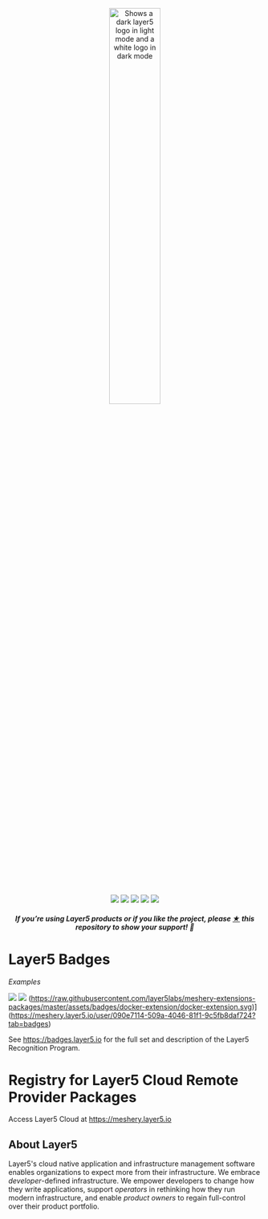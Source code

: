 <p style="text-align:center;" align="center">
      <picture align="center">
         <source media="(prefers-color-scheme: dark)" srcset="https://raw.githubusercontent.com/layer5labs/meshery-extensions-packages/master/.github/assets/images/layer5/layer5-light-no-trim.svg" />
         <source media="(prefers-color-scheme: light)" srcset="https://raw.githubusercontent.com/layer5labs/meshery-extensions-packages/master/.github/assets/images/layer5/layer5-no-trim.svg" />
         <img align="center" src="https://raw.githubusercontent.com/layer5labs/meshery-extensions-packages/master/.github/assets/images/layer5/layer5-no-trim.svg" alt="Shows a dark layer5 logo in light mode and a white logo in dark mode" width="45%"/>
      </picture>
</p>

<p align="center">
<a href="https://github.com/layer5io/layer5" alt="GitHub contributors">
<img src="https://img.shields.io/github/contributors/layer5io/layer5.svg" /></a>
<a href="https://github.com/issues?q=is%3Aopen+is%3Aissue+archived%3Afalse+org%3Alayer5io+org%3Ameshery+org%3Alayer5labs+org%3Aservice-mesh-performance+org%3Aservice-mesh-patterns+label%3A%22help+wanted%22" alt="Help wanted GitHub issues">
<img src="https://img.shields.io/github/issues/layer5io/layer5/help%20wanted.svg?color=%23DDDD00" /></a>
<a href="https://slack.layer5.io" alt="Slack">
<img src="https://img.shields.io/badge/Slack-@layer5.svg?logo=slack" /></a>
<a href="https://twitter.com/layer5" alt="Twitter Follow">
<img src="https://img.shields.io/twitter/follow/layer5.svg?label=Follow+Layer5&style=social" /></a>
<a href="https://github.com/layer5io/layer5" alt="License">
<img src="https://img.shields.io/github/license/layer5io/layer5.svg" /></a>
</p>

<h5><p align="center"><i>If you’re using Layer5 products or if you like the project, please <a href="https://github.com/layer5io/layer5/stargazers">★</a> this repository to show your support! 🤩</i></p></h5>

# Layer5 Badges
*Examples*

[![](https://raw.githubusercontent.com/layer5labs/meshery-extensions-packages/master/assets/badges/meshmap/meshmap.svg)](https://meshery.layer5.io/user/090e7114-509a-4046-81f1-9c5fb8daf724?tab=badges) [![](https://raw.githubusercontent.com/layer5labs/meshery-extensions-packages/master/assets/badges/bring-a-buddy/bring-a-buddy.svg)](https://meshery.layer5.io/user/090e7114-509a-4046-81f1-9c5fb8daf724?tab=badges) (https://raw.githubusercontent.com/layer5labs/meshery-extensions-packages/master/assets/badges/docker-extension/docker-extension.svg)](https://meshery.layer5.io/user/090e7114-509a-4046-81f1-9c5fb8daf724?tab=badges)
<!---
![](https://raw.githubusercontent.com/layer5labs/meshery-extensions-packages/master/assets/badges/meshery-operator/meshery-operator.svg)
![](https://raw.githubusercontent.com/layer5labs/meshery-extensions-packages/master/assets/badges/first-share/first-share.svg)
![](https://raw.githubusercontent.com/layer5labs/meshery-extensions-packages/master/assets/badges/first-log-streaming-session/first-log-streaming-session.svg)
[![](https://raw.githubusercontent.com/layer5labs/meshery-extensions-packages/master/assets/badges/first-application/first-application.svg)](https://meshery.layer5.io/user/090e7114-509a-4046-81f1-9c5fb8daf724?tab=badges) [![]
-->

See https://badges.layer5.io for the full set and description of the Layer5 Recognition Program.

# Registry for Layer5 Cloud Remote Provider Packages
Access Layer5 Cloud at https://meshery.layer5.io 


## About Layer5

Layer5's cloud native application and infrastructure management software enables organizations to expect more from their infrastructure. We embrace _developer_-defined infrastructure. We empower developers to change how they write applications, support _operators_ in rethinking how they run modern infrastructure, and enable _product owners_ to regain full-control over their product portfolio.
